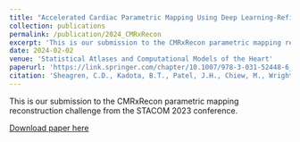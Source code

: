 ```yaml
---
title: "Accelerated Cardiac Parametric Mapping Using Deep Learning-Refined Subspace Models"
collection: publications
permalink: /publication/2024_CMRxRecon
excerpt: 'This is our submission to the CMRxRecon parametric mapping reconstruction challenge from the STACOM 2023 conference.'
date: 2024-02-02
venue: 'Statistical Atlases and Computational Models of the Heart'
paperurl: 'https://link.springer.com/chapter/10.1007/978-3-031-52448-6_35'
citation: 'Sheagren, C.D., Kadota, B.T., Patel, J.H., Chiew, M., Wright, G.A. (2024). Accelerated Cardiac Parametric Mapping Using Deep Learning-Refined Subspace Models. In: Camara, O., et al. Statistical Atlases and Computational Models of the Heart. Regular and CMRxRecon Challenge Papers. STACOM 2023. Lecture Notes in Computer Science, vol 14507. Springer, Cham.'
---
```

This is our submission to the CMRxRecon parametric mapping reconstruction challenge from the STACOM 2023 conference.

[Download paper here](https://link.springer.com/chapter/10.1007/978-3-031-52448-6_35)

